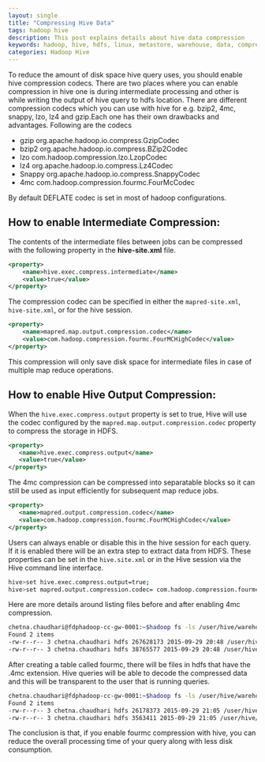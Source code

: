 ```yaml
---
layout: single
title: "Compressing Hive Data"
tags: hadoop hive
description: This post explains details about hive data compression
keywords: hadoop, hive, hdfs, linux, metastore, warehouse, data, compression, codec, lz4, bzip2, gzip, fourmc, snappy
categories: Hadoop Hive
---
```


To reduce the amount of disk space hive query uses, you should enable hive compression codecs. There are two places where you can enable compression in hive one is during intermediate processing  and other is while writing the output of hive query to hdfs location. There are different compression codecs which you can use with hive for e.g. bzip2, 4mc, snappy, lzo, lz4 and gzip.Each one has their own drawbacks and advantages. Following are the codecs

   + gzip org.apache.hadoop.io.compress.GzipCodec
   + bzip2 org.apache.hadoop.io.compress.BZip2Codec
   + lzo com.hadoop.compression.lzo.LzopCodec
   + lz4 org.apache.hadoop.io.compress.Lz4Codec
   + Snappy org.apache.hadoop.io.compress.SnappyCodec
   + 4mc com.hadoop.compression.fourmc.FourMcCodec

By default DEFLATE codec is set in most of hadoop configurations.

## How to enable Intermediate Compression:

The contents of the intermediate files between jobs can be compressed with the following property in the **hive-site.xml** file.

```xml
<property>
	<name>hive.exec.compress.intermediate</name>
	<value>true</value>
</property>
```
The compression codec can be specified in either the `mapred-site.xml`, `hive-site.xml`, or for the hive session.

```xml
<property>
	<name>mapred.map.output.compression.codec</name>
	<value>com.hadoop.compression.fourmc.FourMCHighCodec</value>
</property>
```

This compression will only save disk space for intermediate files in case of multiple map reduce operations.

## How to enable Hive Output Compression:

When the `hive.exec.compress.output` property is set to true, Hive will use the codec configured by the `mapred.map.output.compression.codec` property to compress the storage in HDFS.

```xml
<property>
   <name>hive.exec.compress.output</name>
   <value>true</value>
</property>
```

The 4mc compression can be compressed into separatable blocks so it can still be used as input efficiently for subsequent map reduce jobs.

```xml
<property>
   <name>mapred.output.compression.codec</name>
   <value>com.hadoop.compression.fourmc.FourMCHighCodec</value>
</property>
```

Users can always enable or disable this in the hive session for each query.  If it is enabled there will be an extra step to extract data from HDFS. These properties can be set in the `hive.site.xml` or in the Hive session via the Hive command line interface.

```bash
hive>set hive.exec.compress.output=true;
hive>set mapred.output.compression.codec= com.hadoop.compression.fourmc.FourMCHighCodec;
```

Here are more details around listing files before and after enabling 4mc compression.

```bash
chetna.chaudhari@fdphadoop-cc-gw-0001:~$hadoop fs -ls /user/hive/warehouse/raw
Found 2 items
-rw-r--r-- 3 chetna.chaudhari hdfs 267628173 2015-09-29 20:48 /user/hive/warehouse/raw/000000_0
-rw-r--r-- 3 chetna.chaudhari hdfs 38765577 2015-09-29 20:48 /user/hive/warehouse/raw/000001_0
```

After creating a table called fourmc, there will be files in hdfs that have the .4mc extension.  Hive queries will be able to decode the compressed data and this will be transparent to the user that is running queries.

```bash
chetna.chaudhari@fdphadoop-cc-gw-0001:~$hadoop fs -ls /user/hive/warehouse/fourmc
Found 2 items
-rw-r--r-- 3 chetna.chaudhari hdfs 26178373 2015-09-29 21:05 /user/hive/warehouse/fourmc/000000_0.4mc
-rw-r--r-- 3 chetna.chaudhari hdfs 3563411 2015-09-29 21:05 /user/hive/warehouse/fourmc/000001_0.4mc
```

The conclusion is that, if you enable fourmc compression with hive, you can reduce the overall processing time of your query along with less disk consumption.